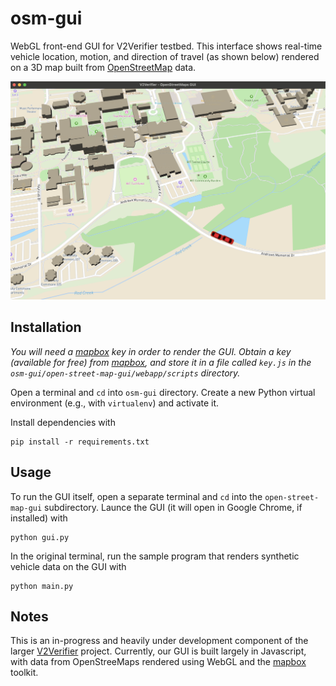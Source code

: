 # osm-gui
WebGL front-end GUI for V2Verifier testbed. This interface shows
real-time vehicle location, motion, and direction of travel (as shown below)
rendered on a 3D map built from [OpenStreetMap](https://openstreetmap.org) data.

![Screenshot showing GUI](img/sample-gui.png)

## Installation

_You will need a [mapbox](https://www.mapbox.com/) key in order 
to render the GUI. Obtain a key (available for free) from [mapbox](https://www.mapbox.com/),
and store it in a file called `key.js` in the 
`osm-gui/open-street-map-gui/webapp/scripts` directory._

Open a terminal and `cd` into `osm-gui` directory. Create a 
new Python virtual environment (e.g., with `virtualenv`) and
activate it.

Install dependencies with

    pip install -r requirements.txt


## Usage
To run the GUI itself, open a separate terminal and `cd` into the
`open-street-map-gui` subdirectory. Launce the GUI (it will open in
Google Chrome, if installed) with

    python gui.py

In the original terminal, run the sample program that renders synthetic
vehicle data on the GUI with 

    python main.py

## Notes

This is an in-progress and heavily under development component of the 
larger [V2Verifier](https://github.com/twardokus/v2verifier) project.
Currently, our GUI is built largely in Javascript, with data from OpenStreeMaps
rendered using WebGL and the [mapbox](https://www.mapbox.com/) toolkit. 